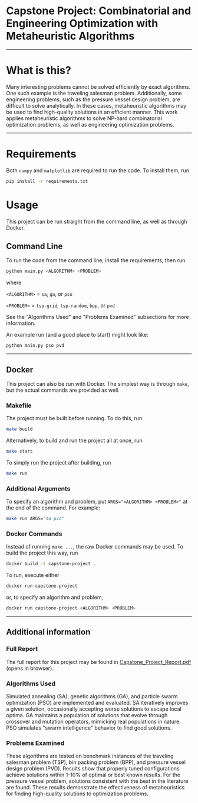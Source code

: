 # Capstone Project: Combinatorial and Engineering Optimization with Metaheuristic Algorithms

---

# What is this?

Many interesting problems cannot be solved efficiently by exact algorithms. One such example is the traveling salesman problem.
Additionally, some engineering problems, such as the pressure vessel design problem, are difficult to solve analytically.
In these cases, metaheuristic algorithms may be used to find high-quality solutions in an efficient manner.
This work applies metaheuristic algorithms to solve NP-hard combinatorial optimization problems, as well as engineering optimization problems.


---

# Requirements

Both `numpy` and `matplotlib` are required to run the code. To install them, run

```bash
pip install -r requirements.txt
```


# Usage

This project can be run straight from the command line, as well as through Docker.

## Command Line

To run the code from the command line, install the requirements, then run 

```bash
python main.py <ALGORITHM> <PROBLEM>
```

where

`<ALGORITHM>` = `sa`, `ga`, or `pso`

`<PROBLEM>` = `tsp-grid`, `tsp-random`, `bpp`, or `pvd`

See the "Algorithms Used" and "Problems Examined" subsections for more information.

An example run (and a good place to start) might look like:

```bash
python main.py pso pvd
```

---

## Docker

This project can also be run with Docker. The simplest way is through `make`,
but the actual commands are provided as well.

### Makefile

The project must be built before running. To do this, run 

```bash
make build
```

Alternatively, to build and run the project all at once, run

```bash
make start
```

To simply run the project after building, run

```bash
make run
```

### Additional Arguments

To specify an algorithm and problem, put `ARGS="<ALGORITHM> <PROBLEM>"` at the
end of the command. For example:

```bash
make run ARGS="sa pvd"
```

### Docker Commands

Instead of running `make ...`, the raw Docker commands may be used. To build the
project this way, run

```bash
docker build -t capstone-project .
```

To run, execute either

```bash
docker run capstone-project
```

or, to specify an algorithm and problem,

```bash
docker run capstone-project <ALGORITHM> <PROBLEM>
```

---


## Additional information

### Full Report

The full report for this project may be found in [Capstone_Project_Report.pdf](https://github.com/tycho-bear/capstone-project/blob/main/Capstone_Project_Report.pdf) (opens in browser).

### Algorithms Used

Simulated annealing (SA), genetic algorithms (GA), and particle swarm optimization (PSO) are implemented and evaluated.
SA iteratively improves a given solution, occasionally accepting worse solutions to escape local optima.
GA maintains a population of solutions that evolve through crossover and mutation operators, mimicking real populations in nature.
PSO simulates "swarm intelligence" behavior to find good solutions.

### Problems Examined

These algorithms are tested on benchmark instances of the traveling salesman problem (TSP), bin packing problem (BPP), and pressure vessel design problem (PVD).
Results show that properly tuned configurations achieve solutions within 1-10% of optimal or best known results.
For the pressure vessel problem, solutions consistent with the best in the literature are found.
These results demonstrate the effectiveness of metaheuristics for finding high-quality solutions to optimization problems.





